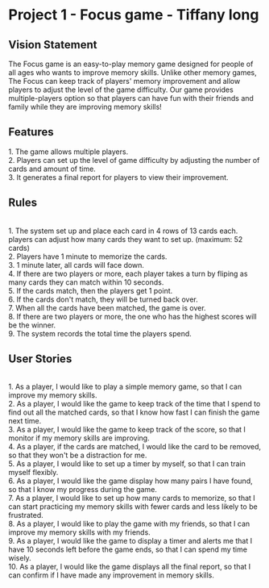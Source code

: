 # Project 1 - Focus game - Tiffany Iong

<h2>Vision Statement</h2>
The Focus game is an easy-to-play memory game designed for people of all ages who wants to improve memory skills. Unlike other memory games, The Focus can keep track of players' memory improvement and allow players to adjust the level of the game difficulty. Our game provides multiple-players option so that players can have fun with their friends and family while they are improving memory skills! 


<h2>Features</h2>
1. The game allows multiple players. 
<br>2. Players can set up the level of game difficulty by adjusting the number of cards and amount of time.
<br>3. It generates a final report for players to view their improvement.

 
 <h2>Rules</h2>
<br>1. The system set up and place each card in 4 rows of 13 cards each. 
    players can adjust how many cards they want to set up. (maximum: 52 cards)
<br>2. Players have 1 minute to memorize the cards.
<br>3. 1 minute later, all cards will face down.
<br>4. If there are two players or more, each player takes a turn by fliping as many cards they can match within 10 seconds.
<br>5. If the cards match, then the players get 1 point. 
<br>6. If the cards don't match, they will be turned back over.
<br>7. When all the cards have been matched, the game is over. 
<br>8. If there are two players or more, the one who has the highest scores will be the winner.
<br>9. The system records the total time the players spend.


<h2>User Stories</h2>
<br>1. As a player, I would like to play a simple memory game, so that I can improve my memory skills.
<br>2. As a player, I would like the game to keep track of the time that I spend to find out all the matched cards, so that I know how fast I can finish the game next time.
<br>3. As a player, I would like the game to keep track of the score, so that I monitor if my memory skills are improving.
<br>4. As a player, if the cards are matched, I would like the card to be removed, so that they won't be a distraction for me.
<br>5. As a player, I would like to set up a timer by myself, so that I can train myself flexibly.
<br>6. As a player, I would like the game display how many pairs I have found, so that I know my progress during the game.
<br>7. As a player, I would like to set up how many cards to memorize, so that I can start practicing my memory skills with fewer cards and less likely to be frustrated.
<br>8. As a player, I would like to play the game with my friends, so that I can improve my memory skills with my friends.
<br>9. As a player, I would like the game to display a timer and alerts me that I have 10 seconds left before the game ends, so that I can spend my time wisely.
<br>10. As a player, I would like the game displays all the final report, so that I can confirm if I have made any improvement in memory skills.
